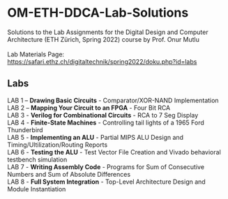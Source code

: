 # OM-ETH-DDCA-Lab-Solutions
Solutions to the Lab Assignments for the Digital Design and Computer Architecture (ETH Zürich, Spring 2022) course by Prof. Onur Mutlu\
\
Lab Materials Page: https://safari.ethz.ch/digitaltechnik/spring2022/doku.php?id=labs

## Labs
LAB 1 – **Drawing Basic Circuits** - Comparator/XOR-NAND Implementation\
LAB 2 – **Mapping Your Circuit to an FPGA** - Four Bit RCA\
LAB 3 - **Verilog for Combinational Circuits** - RCA to 7 Seg Display\
LAB 4 - **Finite-State Machines** - Controlling tail lights of a 1965 Ford Thunderbird\
LAB 5 - **Implementing an ALU** - Partial MIPS ALU Design and Timing/Ultilization/Routing Reports\
LAB 6 - **Testing the ALU** - Test Vector File Creation and Vivado behavioral testbench simulation\
LAB 7 - **Writing Assembly Code** - Programs for Sum of Consecutive Numbers and Sum of Absolute Differences\
LAB 8 - **Full System Integration** - Top-Level Architecture Design and Module Instantiation 
